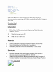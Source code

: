 ```yaml
---
permalink: /
title: "About me"
excerpt: "About me"
author_profile: true
redirect_from: 
  - /about/
  - /about.html
---
```


<style>
body {
  font-family: 'Georgia', sans-serif;
  font-size: 3;
}

h1, h2, h3, h4, h5, h6 {
  font-family: 'Georgia', sans-serif;
}

/* 添加其他元素的字体样式配置，根据需要进行扩展 */
/* 自定义段落样式，设置段落之间的底部外边距 */
.custom-paragraph {
  margin-bottom: 8px; /* 你可以根据需要调整这个值 */
}
</style>

Hello there! Welcome to my homepage! I am Xiao Yang, majoring in telecommunication engineering, and I will be completing my bachelor's degree in June 2024.

[[Curriculum Vitae](http://ste-young.github.io/files/CV.pdf)]

## Education
* B.S. in School of Telecommunication Engineering, Xidian University &ensp; 2020.09 ~ present

  * Weighted average score: 89

  * GPA: 3.9 / 4.0  &ensp;  IELTS: 6.5

## Awards
* Chinese Collegiate Computing Competition: National Second Prize
* Social Scholarship from OurPalm (only 5 candidates)
* Outstanding Students & First-class Scholarship * 2 (2021, 2023)

## Services
* Executive chairman of the youth league committee of the school of telecommunication engineering (2022.09 ~ 2023.06)
* Student teaching assistants ( Advanced Mathematics A(Ⅱ), Functions of Complex Variables, Communication Electronics System Design Practice )

<a href="https://www.flagcounter.me/details/eJh"><img src="https://www.flagcounter.me/eJh/" alt="Flag Counter"></a>












